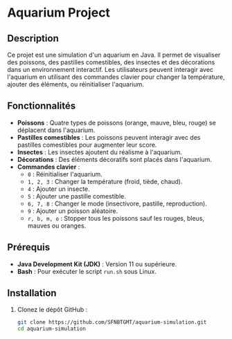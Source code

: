# Aquarium Project

## Description

Ce projet est une simulation d'un aquarium en Java. Il permet de visualiser des poissons, des pastilles comestibles, des insectes et des décorations dans un environnement interactif. Les utilisateurs peuvent interagir avec l'aquarium en utilisant des commandes clavier pour changer la température, ajouter des éléments, ou réinitialiser l'aquarium.

## Fonctionnalités

- **Poissons** : Quatre types de poissons (orange, mauve, bleu, rouge) se déplacent dans l'aquarium.
- **Pastilles comestibles** : Les poissons peuvent interagir avec des pastilles comestibles pour augmenter leur score.
- **Insectes** : Les insectes ajoutent du réalisme à l'aquarium.
- **Décorations** : Des éléments décoratifs sont placés dans l'aquarium.
- **Commandes clavier** :
  - `0` : Réinitialiser l'aquarium.
  - `1, 2, 3` : Changer la température (froid, tiède, chaud).
  - `4` : Ajouter un insecte.
  - `5` : Ajouter une pastille comestible.
  - `6, 7, 8` : Changer le mode (insectivore, pastille, reproduction).
  - `9` : Ajouter un poisson aléatoire.
  - `r, b, m, o` : Stopper tous les poissons sauf les rouges, bleus, mauves ou oranges.

## Prérequis

- **Java Development Kit (JDK)** : Version 11 ou supérieure.
- **Bash** : Pour exécuter le script `run.sh` sous Linux.

## Installation

1. Clonez le dépôt GitHub :

   ```bash
   git clone https://github.com/SFNBTGMT/aquarium-simulation.git
   cd aquarium-simulation
   

